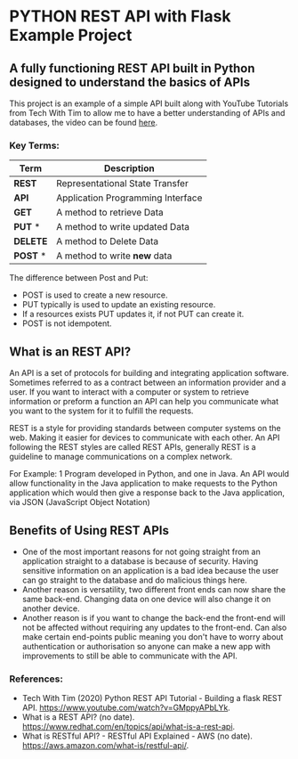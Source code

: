 # PYTHON REST API with Flask Example Project

## A fully functioning REST API built in Python designed to understand the basics of APIs

This project is an example of a simple API built along with YouTube Tutorials from Tech With Tim
to allow me to have a better understanding of APIs and databases, the video can be found 
[here](https://www.youtube.com/watch?v=GMppyAPbLYk ).

### Key Terms:
| Term       | Description                       |
|------------|-----------------------------------|
| **REST**   | Representational State Transfer   |
| **API**    | Application Programming Interface |
| **GET**    | A method to retrieve Data         |
| **PUT** *  | A method to write updated Data    |
| **DELETE** | A method to Delete Data           |
| **POST** * | A method to write **new** data    |

The difference between Post and Put:
* POST is used to create a new resource. 
* PUT typically is used to update an existing resource.
* If a resources exists PUT updates it, if not PUT can create it.
* POST is not idempotent. 
## What is an REST API?
An API is a set of protocols for building and integrating application software. Sometimes referred to as a contract between
an information provider and a user. If you want to interact with a computer or system to retrieve information or preform a 
function an API can help you communicate what you want to the system for it to fulfill the requests.

REST is  a style for providing standards between computer systems on the web. Making it easier for devices to communicate
with each other. An API following the REST styles are called REST APIs, generally REST is a guideline to manage communications
on a complex network.


For Example:
1 Program developed in Python, and one in Java. An API would allow functionality in the Java application
to make requests to the Python application which would then give a response back to the Java application, via JSON 
(JavaScript Object Notation)

## Benefits of Using REST APIs


* One of the most important reasons for not going straight from an application straight to a database is because of security.
Having sensitive information on an application is a bad idea because the user can go straight to the database and do malicious 
things here.
* Another reason is versatility, two different front ends can now share the same back-end. Changing data on one device 
will also change it on another device. 
* Another reason is if you want to change the back-end the front-end will not be affected without requiring any updates 
to the front-end. Can also make certain end-points public meaning you don't have to worry about authentication or 
authorisation so anyone can make a new app with improvements to still be able to communicate with the API.

### References:
* Tech With Tim (2020) Python REST API Tutorial - Building a flask REST API. https://www.youtube.com/watch?v=GMppyAPbLYk.
* What is a REST API? (no date). https://www.redhat.com/en/topics/api/what-is-a-rest-api.
* What is RESTful API? - RESTful API Explained - AWS (no date). https://aws.amazon.com/what-is/restful-api/.





